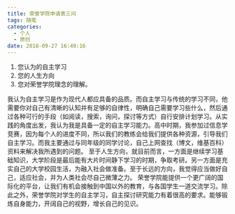 ```yaml
---
title: 荣誉学院申请表三问
tags: 随笔
categories:
  - 个人
  - 原创
date: 2018-09-27 16:49:16
---
```

1. 您认为的自主学习
2. 您的人生方向
3. 您对荣誉学院理念的理解。						

我认为自主学习是作为现代人都应具备的品质。而自主学习与传统的学习不同，他需要你对自己有清晰的认知并有足够的自律性，明确自己需要学习些什么，然后通过各种可行的手段（如阅读，搜索，询问，探讨等方式）自行安排计划学习。从实践的角度出发，我认为我是具备一定的自主学习能力。高中时期，我参加过信息学竞赛，因为每个人的进度不同，所以我们的教练会给我们提供各种资源，引导我们自主学习。而我主要通过与同年级的同学讨论，自己上网查找（博文，维基百科）资料来解决我所遇到的问题。
至于人生方向，就目前而言，一方面是继续学习基础知识，大学阶段是最后能有大片时间静下学习的时期，争取考研。另一方面是充实自己的大学校园生活，为融入社会做准备。至于长远的方向，我觉得应当做好自己，适应社会，并为人类社会尽自己微薄之力。
荣誉学院能提供一个更广阔的国际化的平台，让我们有机会接触到中国以外的教育，与各国学生一道交流学习。除此之外，荣誉学院对学生的自主学习，自主探讨研究能力有着很高的要求。能够锻炼自身能力，开阔自己的视野，增长自己的见识。
